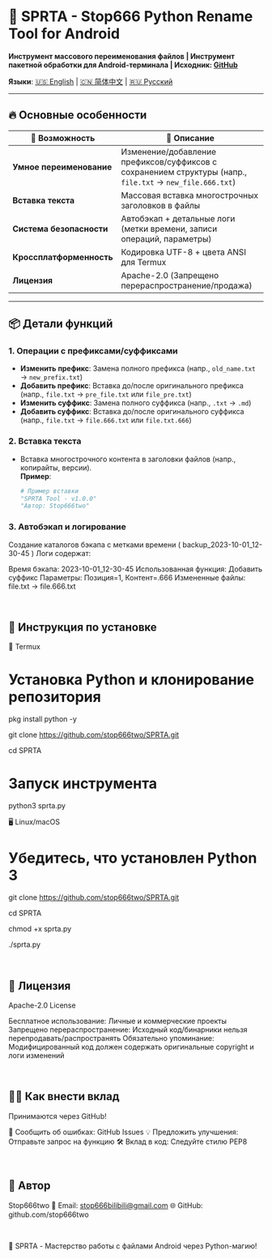 # 🚀 SPRTA - Stop666 Python Rename Tool for Android  
**Инструмент массового переименования файлов | Инструмент пакетной обработки для Android-терминала | Исходник: [GitHub](https://github.com/stop666two/SPRTA)**  

**Языки**: [🇺🇸 English](README.md) | [🇨🇳 简体中文](https://github.com/stop666two/SPRTA/blob/332a82837d57791498e611b9db2e1dd1c9940c2e/Introduce/Chinese.md) | [🇷🇺 Русский](https://github.com/stop666two/SPRTA/blob/332a82837d57791498e611b9db2e1dd1c9940c2e/Introduce/Русский.md)

---

## 🔥 **Основные особенности**  
| 🌟 Возможность | 📌 Описание |  
|----------------|-------------|  
| **Умное переименование** | Изменение/добавление префиксов/суффиксов с сохранением структуры (напр., `file.txt` → `new_file.666.txt`) |  
| **Вставка текста** | Массовая вставка многострочных заголовков в файлы |  
| **Система безопасности** | Автобэкап + детальные логи (метки времени, записи операций, параметры) |  
| **Кроссплатформенность** | Кодировка UTF-8 + цвета ANSI для Termux |  
| **Лицензия** | Apache-2.0 (Запрещено перераспространение/продажа) |  

---

## 📦 **Детали функций**  
### 1. **Операции с префиксами/суффиксами**  
- **Изменить префикс**: Замена полного префикса (напр., `old_name.txt` → `new_prefix.txt`)  
- **Добавить префикс**: Вставка до/после оригинального префикса (напр., `file.txt` → `pre_file.txt` или `file_pre.txt`)  
- **Изменить суффикс**: Замена полного суффикса (напр., `.txt` → `.md`)  
- **Добавить суффикс**: Вставка до/после оригинального суффикса (напр., `file.txt` → `file.666.txt` или `file.txt.666`)  

### 2. **Вставка текста**  
- Вставка многострочного контента в заголовки файлов (напр., копирайты, версии).  
  **Пример**:  
  ```python
  # Пример вставки
  "SPRTA Tool - v1.0.0"
  "Автор: Stop666two"

### 3. **Автобэкап и логирование**

Создание каталогов бэкапа с метками времени ( backup_2023-10-01_12-30-45 )
Логи содержат:

Время бэкапа: 2023-10-01_12-30-45
Использованная функция: Добавить суффикс
Параметры: Позиция=1, Контент=.666
Измененные файлы:
file.txt -> file.666.txt

 

## 📌 **Инструкция по установке**

📱 Termux

# Установка Python и клонирование репозитория
pkg install python -y

git clone https://github.com/stop666two/SPRTA.git

cd SPRTA
# Запуск инструмента
python3 sprta.py

🖥️ Linux/macOS

# Убедитесь, что установлен Python 3
git clone https://github.com/stop666two/SPRTA.git

cd SPRTA

chmod +x sprta.py

./sprta.py

 

## 📎 **Лицензия**

Apache-2.0 License

Бесплатное использование: Личные и коммерческие проекты
Запрещено перераспространение: Исходный код/бинарники нельзя перепродавать/распространять
Обязательно упоминание: Модифицированный код должен содержать оригинальные copyright и логи изменений

 

## 🧑‍💻 **Как внести вклад**

Принимаются через GitHub!

🐛 Сообщить об ошибках: GitHub Issues
💡 Предложить улучшения: Отправьте запрос на функцию
🛠️ Вклад в код: Следуйте стилю PEP8

 

## 👤 **Автор**

Stop666two
📧 Email: stop666bilibili@gmail.com
🌐 GitHub: github.com/stop666two

 

🌟 SPRTA - Мастерство работы с файлами Android через Python-магию!
